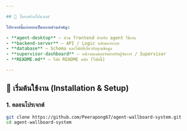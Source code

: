 ```yaml
---

## 🧩 โครงสร้างโปรเจกต์

โปรเจกต์นี้แบ่งออกเป็นหลายส่วนสำคัญ:

- **agent-desktop** — ส่วน frontend สำหรับ agent ใช้งาน
- **backend-server** — API / Logic หลักของระบบ
- **database** — Schema และไฟล์ที่เกี่ยวกับฐานข้อมูล
- **supervisor-dashboard** — หน้าจอแดชบอร์ดสำหรับผู้จัดการ / Supervisor
- **README.md** — ไฟล์ README หลัก (ไฟล์นี้)

---
```


## 🚀 เริ่มต้นใช้งาน (Installation & Setup)

### 1. คลอนโปรเจกต์

```bash
git clone https://github.com/Peerapong67/agent-wallboard-system.git
cd agent-wallboard-system
